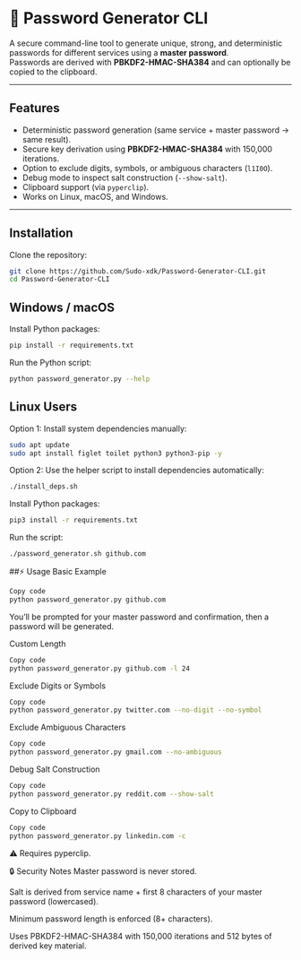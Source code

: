 # 🔐 Password Generator CLI

A secure command-line tool to generate unique, strong, and deterministic passwords for different services using a **master password**.  
Passwords are derived with **PBKDF2-HMAC-SHA384** and can optionally be copied to the clipboard.

---

## Features
- Deterministic password generation (same service + master password → same result).
- Secure key derivation using **PBKDF2-HMAC-SHA384** with 150,000 iterations.
- Option to exclude digits, symbols, or ambiguous characters (`l1I0O`).
- Debug mode to inspect salt construction (`--show-salt`).
- Clipboard support (via `pyperclip`).
- Works on Linux, macOS, and Windows.
---

## Installation

Clone the repository:

```bash
git clone https://github.com/Sudo-xdk/Password-Generator-CLI.git
cd Password-Generator-CLI
```
## Windows / macOS
Install Python packages:

```bash
pip install -r requirements.txt
```
Run the Python script:
```bash
python password_generator.py --help
```
## Linux Users
Option 1: Install system dependencies manually:
```bash
sudo apt update
sudo apt install figlet toilet python3 python3-pip -y
```
Option 2: Use the helper script to install dependencies automatically:

```bash
./install_deps.sh
```
Install Python packages:
```bash
pip3 install -r requirements.txt
```
Run the script:
```bash
./password_generator.sh github.com
```
##⚡ Usage
Basic Example
```bash
Copy code
python password_generator.py github.com
```
You’ll be prompted for your master password and confirmation, then a password will be generated.

Custom Length
```bash
Copy code
python password_generator.py github.com -l 24
```
Exclude Digits or Symbols
```bash
Copy code
python password_generator.py twitter.com --no-digit --no-symbol
```
Exclude Ambiguous Characters
```bash
Copy code
python password_generator.py gmail.com --no-ambiguous
```
Debug Salt Construction
```bash
Copy code
python password_generator.py reddit.com --show-salt
```
Copy to Clipboard
```bash
Copy code
python password_generator.py linkedin.com -c
```
⚠️ Requires pyperclip.

🔒 Security Notes
Master password is never stored.

Salt is derived from service name + first 8 characters of your master password (lowercased).

Minimum password length is enforced (8+ characters).

Uses PBKDF2-HMAC-SHA384 with 150,000 iterations and 512 bytes of derived key material.
